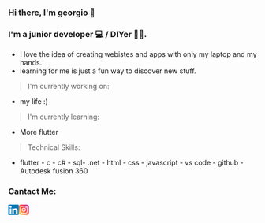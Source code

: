 ### Hi there, I'm georgio 👋
### I'm a junior developer 💻 / DIYer 👷‍♂️. 
<!-- a line space between the 2 sections-->
- I love the idea of creating webistes and apps with only my laptop and my hands.
- learning for me is just a fun way to discover new stuff.
  

> I'm currently working on:
  - my life :)
> I'm currently learning:
  - More flutter
> Technical Skills:
 - flutter - c - c# - sql- .net - html - css - javascript - vs code - github - Autodesk fusion 360
### Cantact Me:
<a href="https://www.linkedin.com/in/georgiofeghaly/"><img align="left" src="https://raw.githubusercontent.com/georgiofeghaly/georgiofeghaly/main/images/linkedin.svg" alt="Yu Shi | LinkedIn" width="21px"/></a>
<a href="https://instagram.com/gio-feg/"><img align="left" src="https://raw.githubusercontent.com/georgiofeghaly/georgiofeghaly/main/images/instagram.svg" alt="Yu Shi | Instagram" width="21px"/></a>
</br>
